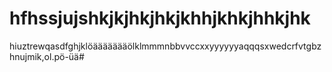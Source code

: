 # hfhssjujshkjkjhkjhkjkhhjkhkjhhkjhk
hiuztrewqasdfghjklöäääääääölklmmmnbbvvccxxyyyyyyaqqqsxwedcrfvtgbzhnujmik,ol.pö-üä#
